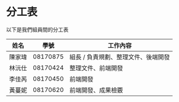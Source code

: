 # 分工表  

以下是我們組員間的分工表

| 姓名 | 學號 | 工作內容 |
| --- | --- | --- |
| 陳家瑋 | 08170875 | 組長 / 負責規劃、整理文件、後端開發 |
| 林沅仕 | 08170424 | 整理文件、前端開發 |
| 李佳芮 | 08170450 | 前端開發 |
| 黃蔓妮 | 08170620 | 前端開發、成果檢覈 |